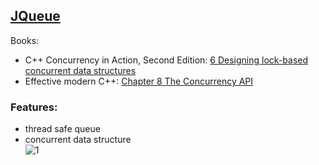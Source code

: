 ## [JQueue](https://github.com/pvthuyet/Modern-Cplusplus/blob/master/thread/JThread.h) ##
Books:  
* C++ Concurrency in Action, Second Edition: [6 Designing lock-based concurrent data structures](https://livebook.manning.com/book/c-plus-plus-concurrency-in-action-second-edition/chapter-6/v-7/57)  
* Effective modern C++: [Chapter 8 The Concurrency API](https://www.aristeia.com/EMC++.html)
  
### Features: ###
* thread safe queue
* concurrent data structure  
![1](https://github.com/pvthuyet/Modern-Cplusplus/blob/master/queue/06_01.png)

